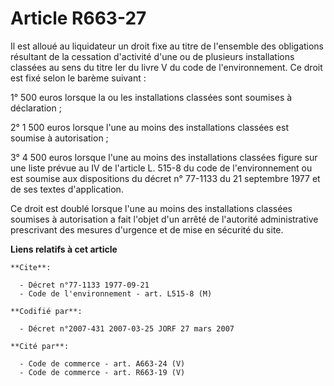 # Article R663-27

Il est alloué au liquidateur un droit fixe au titre de l'ensemble des obligations résultant de la cessation d'activité d'une
ou de plusieurs installations classées au sens du titre Ier du livre V du code de l'environnement. Ce droit est fixé selon le
barème suivant :

1° 500 euros lorsque la ou les installations classées sont soumises à déclaration ;

2° 1 500 euros lorsque l'une au moins des installations classées est soumise à autorisation ;

3° 4 500 euros lorsque l'une au moins des installations classées figure sur une liste prévue au IV de l'article L. 515-8 du
code de l'environnement ou est soumise aux dispositions du décret n° 77-1133 du 21 septembre 1977 et de ses textes
d'application.

Ce droit est doublé lorsque l'une au moins des installations classées soumises à autorisation a fait l'objet d'un arrêté de
l'autorité administrative prescrivant des mesures d'urgence et de mise en sécurité du site.

**Liens relatifs à cet article**

	**Cite**:

	  - Décret n°77-1133 1977-09-21
	  - Code de l'environnement - art. L515-8 (M)

	**Codifié par**:

	  - Décret n°2007-431 2007-03-25 JORF 27 mars 2007

	**Cité par**:

	  - Code de commerce - art. A663-24 (V)
	  - Code de commerce - art. R663-19 (V)
